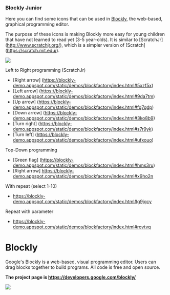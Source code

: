 ### Blockly Junior

Here you can find some icons that can be used in [Blockly](https://developers.google.com/blockly/), the web-based, graphical programming editor.

The purpose of these icons is making Blockly more easy for young children that have not learned to read yet (3-5 year-olds). It is similar to [ScratchJr] (http://www.scratchjr.org/), which is a simpler version of [Scratch] (https://scratch.mit.edu/).

![](https://raw.githubusercontent.com/oestape/blockly/master/demos/junior/icon.png)

Left to Right programming (ScratchJr)
* [Right arrow] (https://blockly-demo.appspot.com/static/demos/blockfactory/index.html#5xzf5x)
* [Left arrow] (https://blockly-demo.appspot.com/static/demos/blockfactory/index.html#9da7tm)
* [Up arrow] (https://blockly-demo.appspot.com/static/demos/blockfactory/index.html#fg7gdp)
* [Down arrow] (https://blockly-demo.appspot.com/static/demos/blockfactory/index.html#3ko8b9)
* [Turn right] (https://blockly-demo.appspot.com/static/demos/blockfactory/index.html#s7r9yk)
* [Turn left] (https://blockly-demo.appspot.com/static/demos/blockfactory/index.html#ufxouo)

Top-Down programming
* [Green flag] (https://blockly-demo.appspot.com/static/demos/blockfactory/index.html#hms3ru)
* [Right arrow] https://blockly-demo.appspot.com/static/demos/blockfactory/index.html#x9ho2n

With repeat  (select 1-10)
* https://blockly-demo.appspot.com/static/demos/blockfactory/index.html#g9jgcy

Repeat with parameter
* https://blockly-demo.appspot.com/static/demos/blockfactory/index.html#rovtvq

# Blockly

Google's Blockly is a web-based, visual programming editor.  Users can drag
blocks together to build programs.  All code is free and open source.

**The project page is https://developers.google.com/blockly/**

![](https://developers.google.com/blockly/sample.png)
